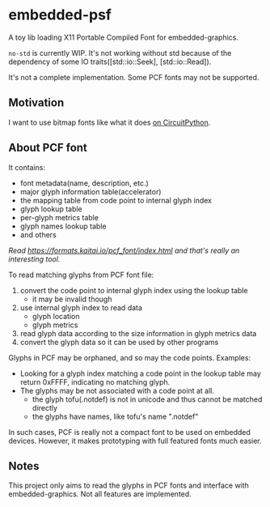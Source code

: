 # embedded-psf

A toy lib loading X11 Portable Compiled Font for embedded-graphics.

`no-std` is currently WIP. It's not working without std because of
the dependency of some IO traits([std::io::Seek], [std::io::Read]).

It's not a complete implementation. Some PCF fonts may not be supported.

## Motivation

I want to use bitmap fonts like what it does [on CircuitPython](https://github.com/adafruit/Adafruit_CircuitPython_Bitmap_Font).

## About PCF font

It contains:

- font metadata(name, description, etc.)
- major glyph information table(accelerator)
- the mapping table from code point to internal glyph index
- glyph lookup table
- per-glyph metrics table
- glyph names lookup table
- and others

*Read <https://formats.kaitai.io/pcf_font/index.html> and that's really an interesting tool.*

To read matching glyphs from PCF font file:

1. convert the code point to internal glyph index using the lookup table
    - it may be invalid though
1. use internal glyph index to read data
    - glyph location
    - glyph metrics
1. read glyph data according to the size information in glyph metrics data
1. convert the glyph data so it can be used by other programs

Glyphs in PCF may be orphaned, and so may the code points. Examples:

- Looking for a glyph index matching a code point in the lookup table may return 0xFFFF, indicating no matching glyph.
- The glyphs may be not associated with a code point at all.
    - the glyph tofu(.notdef) is not in unicode and thus cannot be matched directly
    - the glyphs have names, like tofu's name ".notdef"

In such cases, PCF is really not a compact font to be used on embedded devices.
However, it makes prototyping with full featured fonts much easier.

## Notes

This project only aims to read the glyphs in PCF fonts and interface with embedded-graphics.
Not all features are implemented.
